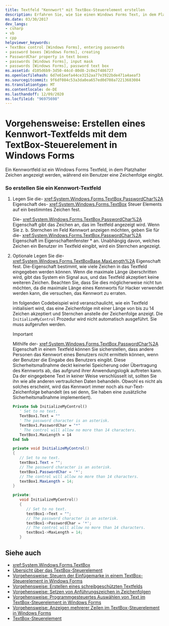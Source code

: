 ```yaml
---
title: Textfeld "Kennwort" mit TextBox-Steuerelement erstellen
description: Erfahren Sie, wie Sie einen Windows Forms Text, in dem Platzhalter Zeichen angezeigt werden, bei der typeinfügezeichen-Zeichenfolge.
ms.date: 03/30/2017
dev_langs:
- csharp
- vb
- cpp
helpviewer_keywords:
- TextBox control [Windows Forms], entering passwords
- password boxes [Windows Forms], creating
- PasswordChar property in text boxes
- passwords [Windows Forms], input mask
- passwords [Windows Forms], password text box
ms.assetid: d105d6b9-3d50-44cd-80d8-2c0e2f486727
ms.openlocfilehash: 6d7e61eefa44ce3152aa77e3922bde471a4aeaf3
ms.sourcegitcommit: 9f6df084c53a3da0ea657ed0d708a72213683084
ms.translationtype: MT
ms.contentlocale: de-DE
ms.lasthandoff: 12/09/2020
ms.locfileid: "96975698"
---
```

# <a name="how-to-create-a-password-text-box-with-the-windows-forms-textbox-control"></a>Vorgehensweise: Erstellen eines Kennwort-Textfelds mit dem TextBox-Steuerelement in Windows Forms

Ein Kennwortfeld ist ein Windows Forms Textfeld, in dem Platzhalter Zeichen angezeigt werden, während ein Benutzer eine Zeichenfolge eingibt.

### <a name="to-create-a-password-text-box"></a>So erstellen Sie ein Kennwort-Textfeld

1. Legen Sie die- <xref:System.Windows.Forms.TextBox.PasswordChar%2A> Eigenschaft des- <xref:System.Windows.Forms.TextBox> Steuer Elements auf ein bestimmtes Zeichen fest.

    Die- <xref:System.Windows.Forms.TextBox.PasswordChar%2A> Eigenschaft gibt das Zeichen an, das im Textfeld angezeigt wird. Wenn Sie z. b. Sternchen im Feld Kennwort anzeigen möchten, geben Sie für die- <xref:System.Windows.Forms.TextBox.PasswordChar%2A> Eigenschaft im Eigenschaftenfenster * an. Unabhängig davon, welches Zeichen ein Benutzer im Textfeld eingibt, wird ein Sternchen angezeigt.

2. Optionale Legen Sie die- <xref:System.Windows.Forms.TextBoxBase.MaxLength%2A> Eigenschaft fest. Die-Eigenschaft bestimmt, wie viele Zeichen in das Textfeld eingegeben werden können. Wenn die maximale Länge überschritten wird, gibt das System ein Signal aus, und das Textfeld akzeptiert keine weiteren Zeichen. Beachten Sie, dass Sie dies möglicherweise nicht tun möchten, da die maximale Länge eines Kennworts für Hacker verwendet werden kann, die versuchen, das Kennwort zu erraten.

    Im folgenden Codebeispiel wird veranschaulicht, wie ein Textfeld initialisiert wird, das eine Zeichenfolge mit einer Länge von bis zu 14 Zeichen akzeptiert und Sternchen anstelle der Zeichenfolge anzeigt. Die `InitializeMyControl` Prozedur wird nicht automatisch ausgeführt. Sie muss aufgerufen werden.

    > [!IMPORTANT]
    > Mithilfe der- <xref:System.Windows.Forms.TextBox.PasswordChar%2A> Eigenschaft in einem Textfeld können Sie sicherstellen, dass andere Personen das Kennwort eines Benutzers nicht ermitteln können, wenn der Benutzer die Eingabe des Benutzers eingibt. Diese Sicherheitsmaßnahme deckt keinerlei Speicherung oder Übertragung des Kennworts ab, das aufgrund ihrer Anwendungslogik auftreten kann. Da der eingegebene Text in keiner Weise verschlüsselt ist, sollten Sie ihn wie alle anderen vertraulichen Daten behandeln. Obwohl es nicht als solches erscheint, wird das Kennwort immer noch als nur-Text-Zeichenfolge behandelt (es sei denn, Sie haben eine zusätzliche Sicherheitsmaßnahme implementiert).

    ```vb
    Private Sub InitializeMyControl()
       ' Set to no text.
       TextBox1.Text = ""
       ' The password character is an asterisk.
       TextBox1.PasswordChar = "*"
       ' The control will allow no more than 14 characters.
       TextBox1.MaxLength = 14
    End Sub
    ```

    ```csharp
    private void InitializeMyControl()
    {
       // Set to no text.
       textBox1.Text = "";
       // The password character is an asterisk.
       textBox1.PasswordChar = '*';
       // The control will allow no more than 14 characters.
       textBox1.MaxLength = 14;
    }
    ```

    ```cpp
    private:
       void InitializeMyControl()
       {
          // Set to no text.
          textBox1->Text = "";
          // The password character is an asterisk.
          textBox1->PasswordChar = '*';
          // The control will allow no more than 14 characters.
          textBox1->MaxLength = 14;
       }
    ```

## <a name="see-also"></a>Siehe auch

- <xref:System.Windows.Forms.TextBox>
- [Übersicht über das TextBox-Steuerelement](textbox-control-overview-windows-forms.md)
- [Vorgehensweise: Steuern der Einfügemarke in einem TextBox-Steuerelement in Windows Forms](how-to-control-the-insertion-point-in-a-windows-forms-textbox-control.md)
- [Vorgehensweise: Erstellen eines schreibgeschützten Textfelds](how-to-create-a-read-only-text-box-windows-forms.md)
- [Vorgehensweise: Setzen von Anführungszeichen in Zeichenfolgen](how-to-put-quotation-marks-in-a-string-windows-forms.md)
- [Vorgehensweise: Programmgesteuertes Auswählen von Text im TextBox-Steuerelement in Windows Forms](how-to-select-text-in-the-windows-forms-textbox-control.md)
- [Vorgehensweise: Anzeigen mehrerer Zeilen im TextBox-Steuerelement in Windows Forms](how-to-view-multiple-lines-in-the-windows-forms-textbox-control.md)
- [TextBox-Steuerelement](textbox-control-windows-forms.md)
